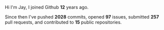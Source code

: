 Hi I'm Jay, I joined Github **12** years ago.

Since then I've pushed **2028** commits, opened **97** issues, submitted **257** pull requests, and contributed to **15** public repositories.
